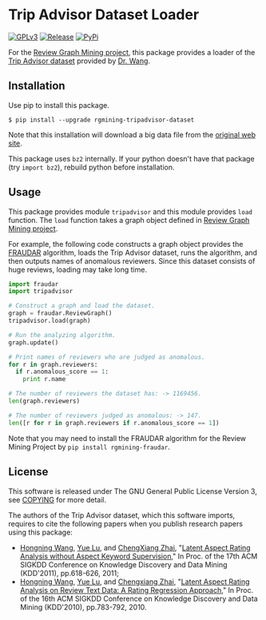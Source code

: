 # Trip Advisor Dataset Loader
[![GPLv3](https://img.shields.io/badge/license-GPLv3-blue.svg)](https://www.gnu.org/copyleft/gpl.html)
[![Release](https://img.shields.io/badge/release-0.5.0-brightgreen.svg)](https://github.com/rgmining/tripadvisor/releases/tag/v0.5.0)
[![PyPi](https://img.shields.io/badge/pypi-0.5.0-brightgreen.svg)](https://pypi.python.org/pypi/rgmining-tripadvisor-dataset)

For the [Review Graph Mining project](https://github.com/rgmining),
this package provides a loader of the
[Trip Advisor dataset](http://times.cs.uiuc.edu/~wang296/Data/)
provided by [Dr. Wang](http://www.cs.virginia.edu/~hw5x/).


## Installation
Use pip to install this package.

```shell
$ pip install --upgrade rgmining-tripadvisor-dataset
```

Note that this installation will download a big data file from
the [original web site](http://times.cs.uiuc.edu/~wang296/Data/).

This package uses `bz2` internally.
If your python doesn't have that package (try `import bz2`),
rebuild python before installation.


## Usage
This package provides module `tripadvisor` and this module provides `load` function.
The `load` function takes a graph object defined in [Review Graph Mining project](https://github.com/rgmining).

For example, the following code constructs a graph object provides the
[FRAUDAR](http://www.kdd.org/kdd2016/subtopic/view/fraudar-bounding-graph-fraud-in-the-face-of-camouflage) algorithm,
loads the Trip Advisor dataset,
runs the algorithm, and then outputs names of anomalous reviewers.
Since this dataset consists of huge reviews, loading may take long time.

```py
import fraudar
import tripadvisor

# Construct a graph and load the dataset.
graph = fraudar.ReviewGraph()
tripadvisor.load(graph)

# Run the analyzing algorithm.
graph.update()

# Print names of reviewers who are judged as anomalous.
for r in graph.reviewers:
  if r.anomalous_score == 1:
    print r.name

# The number of reviewers the dataset has: -> 1169456.
len(graph.reviewers)

# The number of reviewers judged as anomalous: -> 147.
len([r for r in graph.reviewers if r.anomalous_score == 1])
```

Note that you may need to install the FRAUDAR algorithm for the Review Mining Project
by `pip install rgmining-fraudar`.


## License
This software is released under The GNU General Public License Version 3,
see [COPYING](COPYING) for more detail.

The authors of the Trip Advisor dataset, which this software imports, requires to
cite the following papers when you publish research papers using this package:

- [Hongning Wang](http://www.cs.virginia.edu/~hw5x/),
  [Yue Lu](https://www.linkedin.com/in/yue-lu-80a6a549),
  and [ChengXiang Zhai](http://czhai.cs.illinois.edu/),
  "[Latent Aspect Rating Analysis without Aspect Keyword Supervision](http://times.cs.uiuc.edu/~wang296/paper/p618.pdf),"
  In Proc. of the 17th ACM SIGKDD Conference on Knowledge Discovery and Data Mining (KDD'2011),
  pp.618-626, 2011;
- [Hongning Wang](http://www.cs.virginia.edu/~hw5x/),
  [Yue Lu](https://www.linkedin.com/in/yue-lu-80a6a549),
  and [Chengxiang Zhai](http://czhai.cs.illinois.edu/),
  "[Latent Aspect Rating Analysis on Review Text Data: A Rating Regression Approach](http://sifaka.cs.uiuc.edu/~wang296/paper/rp166f-wang.pdf),"
  In Proc. of the 16th ACM SIGKDD Conference on Knowledge Discovery and Data Mining (KDD'2010),
  pp.783-792, 2010.
